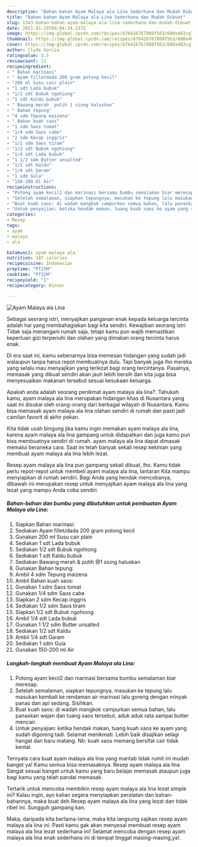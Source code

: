 ```yaml
---
description: "Bahan-bahan Ayam Malaya ala Lina Sederhana dan Mudah Dibuat"
title: "Bahan-bahan Ayam Malaya ala Lina Sederhana dan Mudah Dibuat"
slug: 1343-bahan-bahan-ayam-malaya-ala-lina-sederhana-dan-mudah-dibuat
date: 2021-01-19T04:04:34.237Z
image: https://img-global.cpcdn.com/recipes/b76426767808f563/680x482cq70/ayam-malaya-ala-lina-foto-resep-utama.jpg
thumbnail: https://img-global.cpcdn.com/recipes/b76426767808f563/680x482cq70/ayam-malaya-ala-lina-foto-resep-utama.jpg
cover: https://img-global.cpcdn.com/recipes/b76426767808f563/680x482cq70/ayam-malaya-ala-lina-foto-resep-utama.jpg
author: Clyde Garcia
ratingvalue: 3.5
reviewcount: 11
recipeingredient:
- " Bahan marinasi"
- " Ayam filletdada 200 gram potong kecil"
- "200 ml Susu cair plain"
- "1 sdt Lada bubuk"
- "1/2 sdt Bubuk ngohiong"
- "1 sdt Kaldu bubuk"
- " Bawang merah  putih 1 siung haluskan"
- " Bahan tepung"
- "4 sdm Tepung maizena"
- " Bahan kuah saos"
- "1 sdm Saos tomat"
- "1/4 sdm Saos cabe"
- "2 sdm Kecap inggris"
- "1/2 sdm Saos tiram"
- "1/2 sdt Bubuk ngohiong"
- "1/4 sdt Lada bubuk"
- "1 1/2 sdm Butter unsalted"
- "1/2 sdt Kaldu"
- "1/4 sdt Garam"
- "1 sdm Gula"
- "150-200 ml Air"
recipeinstructions:
- "Potong ayam kecil2 dan marinasi bersama bumbu semalaman biar meresap."
- "Setelah semalaman, siapkan tepungnya, masukan ke tepung lalu masukan kembali ke rendaman air marinasi lalu goreng dengan minyak panas dan api sedang. Sisihkan."
- "Buat kuah saos: di wadah mangkok campurkan semua bahan, lalu panaskan wajan dan tuang saos tersebut, aduk aduk rata sampai butter mencair."
- "Untuk penyajian: ketika hendak makan, tuang kuah saos ke ayam yang sudah digoreng tadi. Selamat menikmati. Lebih baik disajikan selagi hangat dan baru matang. Nb: kuah saos memang bersifat cair tidak kental."
categories:
- Resep
tags:
- ayam
- malaya
- ala

katakunci: ayam malaya ala 
nutrition: 187 calories
recipecuisine: Indonesian
preptime: "PT25M"
cooktime: "PT32M"
recipeyield: "1"
recipecategory: Dinner

---
```



![Ayam Malaya ala Lina](https://img-global.cpcdn.com/recipes/b76426767808f563/680x482cq70/ayam-malaya-ala-lina-foto-resep-utama.jpg)

Sebagai seorang istri, menyajikan panganan enak kepada keluarga tercinta adalah hal yang membahagiakan bagi kita sendiri. Kewajiban seorang istri Tidak saja menangani rumah saja, tetapi kamu pun wajib memastikan keperluan gizi terpenuhi dan olahan yang dimakan orang tercinta harus enak.

Di era  saat ini, kamu sebenarnya bisa memesan hidangan yang sudah jadi walaupun tanpa harus repot membuatnya dulu. Tapi banyak juga lho mereka yang selalu mau menyajikan yang terlezat bagi orang tercintanya. Pasalnya, memasak yang dibuat sendiri akan jauh lebih bersih dan kita juga bisa menyesuaikan makanan tersebut sesuai kesukaan keluarga. 



Apakah anda adalah seorang penikmat ayam malaya ala lina?. Tahukah kamu, ayam malaya ala lina merupakan hidangan khas di Nusantara yang saat ini disukai oleh orang-orang dari berbagai wilayah di Nusantara. Kamu bisa memasak ayam malaya ala lina olahan sendiri di rumah dan pasti jadi camilan favorit di akhir pekan.

Kita tidak usah bingung jika kamu ingin memakan ayam malaya ala lina, karena ayam malaya ala lina gampang untuk didapatkan dan juga kamu pun bisa membuatnya sendiri di rumah. ayam malaya ala lina dapat dimasak memalui beraneka cara. Saat ini telah banyak sekali resep kekinian yang membuat ayam malaya ala lina lebih lezat.

Resep ayam malaya ala lina pun gampang sekali dibuat, lho. Kamu tidak perlu repot-repot untuk membeli ayam malaya ala lina, lantaran Kita mampu menyiapkan di rumah sendiri. Bagi Anda yang hendak mencobanya, dibawah ini merupakan resep untuk menyajikan ayam malaya ala lina yang lezat yang mampu Anda coba sendiri.

<!--inarticleads1-->

##### Bahan-bahan dan bumbu yang dibutuhkan untuk pembuatan Ayam Malaya ala Lina:

1. Siapkan  Bahan marinasi:
1. Sediakan  Ayam fillet/dada 200 gram potong kecil
1. Gunakan 200 ml Susu cair plain
1. Sediakan 1 sdt Lada bubuk
1. Sediakan 1/2 sdt Bubuk ngohiong
1. Sediakan 1 sdt Kaldu bubuk
1. Sediakan  Bawang merah &amp; putih @1 siung haluskan
1. Gunakan  Bahan tepung:
1. Ambil 4 sdm Tepung maizena
1. Ambil  Bahan kuah saos:
1. Gunakan 1 sdm Saos tomat
1. Gunakan 1/4 sdm Saos cabe
1. Siapkan 2 sdm Kecap inggris
1. Sediakan 1/2 sdm Saos tiram
1. Siapkan 1/2 sdt Bubuk ngohiong
1. Ambil 1/4 sdt Lada bubuk
1. Gunakan 1 1/2 sdm Butter unsalted
1. Sediakan 1/2 sdt Kaldu
1. Ambil 1/4 sdt Garam
1. Sediakan 1 sdm Gula
1. Gunakan 150-200 ml Air




<!--inarticleads2-->

##### Langkah-langkah membuat Ayam Malaya ala Lina:

1. Potong ayam kecil2 dan marinasi bersama bumbu semalaman biar meresap.
1. Setelah semalaman, siapkan tepungnya, masukan ke tepung lalu masukan kembali ke rendaman air marinasi lalu goreng dengan minyak panas dan api sedang. Sisihkan.
1. Buat kuah saos: di wadah mangkok campurkan semua bahan, lalu panaskan wajan dan tuang saos tersebut, aduk aduk rata sampai butter mencair.
1. Untuk penyajian: ketika hendak makan, tuang kuah saos ke ayam yang sudah digoreng tadi. Selamat menikmati. Lebih baik disajikan selagi hangat dan baru matang. Nb: kuah saos memang bersifat cair tidak kental.




Ternyata cara buat ayam malaya ala lina yang mantab tidak rumit ini mudah banget ya! Kamu semua bisa memasaknya. Resep ayam malaya ala lina Sangat sesuai banget untuk kamu yang baru belajar memasak ataupun juga bagi kamu yang telah pandai memasak.

Tertarik untuk mencoba membikin resep ayam malaya ala lina lezat simple ini? Kalau ingin, ayo kalian segera menyiapkan peralatan dan bahan-bahannya, maka buat deh Resep ayam malaya ala lina yang lezat dan tidak ribet ini. Sungguh gampang kan. 

Maka, daripada kita berlama-lama, maka kita langsung sajikan resep ayam malaya ala lina ini. Pasti kamu gak akan menyesal membuat resep ayam malaya ala lina lezat sederhana ini! Selamat mencoba dengan resep ayam malaya ala lina enak sederhana ini di tempat tinggal masing-masing,ya!.

